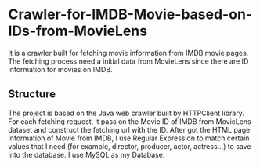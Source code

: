 # Crawler-for-IMDB-Movie-based-on-IDs-from-MovieLens
It is a crawler built for fetching movie information from IMDB movie pages. The fetching process need a initial data from MovieLens since there are ID information for movies on IMDB.

## Structure
The project is based on the Java web crawler built by HTTPClient library. For each fetching request, it pass on the Movie ID of IMDB from MovieLens dataset and construct the fetching url with the ID. After got the HTML page information of Movie from IMDB, I use Regular Expression to match certain values that I need (for example, director, producer, actor, actress...) to save into the database. I use MySQL as my Database.
